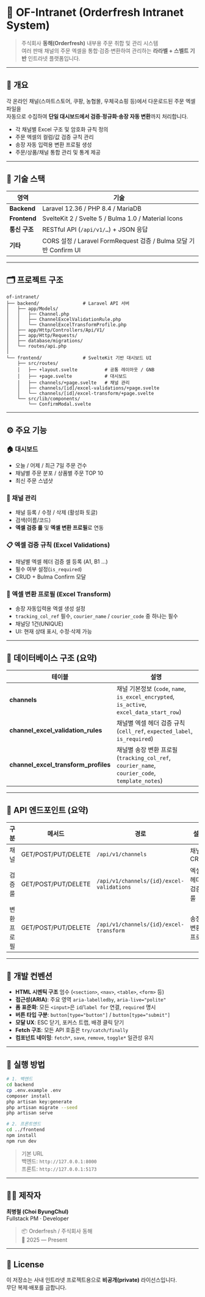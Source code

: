 # 🧾 OF-Intranet (Orderfresh Intranet System)

> 주식회사 **동해(Orderfresh)** 내부용 주문 취합 및 관리 시스템  
> 여러 판매 채널의 주문 엑셀을 통합·검증·변환하여 관리하는 **라라벨 + 스벨트 기반** 인트라넷 플랫폼입니다.

---

## 🚀 개요

각 온라인 채널(스마트스토어, 쿠팡, 농협몰, 우체국쇼핑 등)에서 다운로드된 주문 엑셀 파일을  
자동으로 수집하여 **단일 대시보드에서 검증·정규화·송장 자동 변환**까지 처리합니다.  

- 각 채널별 Excel 구조 및 암호화 규칙 정의  
- 주문 엑셀의 컬럼/값 검증 규칙 관리  
- 송장 자동 입력용 변환 프로필 생성  
- 주문/상품/채널 통합 관리 및 통계 제공  

---

## 🧩 기술 스택

| 영역 | 기술 |
|------|------|
| **Backend** | Laravel 12.36 / PHP 8.4 / MariaDB |
| **Frontend** | SvelteKit 2 / Svelte 5 / Bulma 1.0 / Material Icons |
| **통신 구조** | RESTful API (`/api/v1/…`) + JSON 응답 |
| **기타** | CORS 설정 / Laravel FormRequest 검증 / Bulma 모달 기반 Confirm UI |

---

## 🗂️ 프로젝트 구조

```
of-intranet/
├── backend/                # Laravel API 서버
│   ├── app/Models/
│   │   ├── Channel.php
│   │   ├── ChannelExcelValidationRule.php
│   │   └── ChannelExcelTransformProfile.php
│   ├── app/Http/Controllers/Api/V1/
│   ├── app/Http/Requests/
│   ├── database/migrations/
│   └── routes/api.php
│
└── frontend/               # SvelteKit 기반 대시보드 UI
    ├── src/routes/
    │   ├── +layout.svelte          # 공통 레이아웃 / GNB
    │   ├── +page.svelte            # 대시보드
    │   ├── channels/+page.svelte   # 채널 관리
    │   ├── channels/[id]/excel-validations/+page.svelte
    │   └── channels/[id]/excel-transform/+page.svelte
    └── src/lib/components/
        └── ConfirmModal.svelte
```

---

## ⚙️ 주요 기능

### 🏠 대시보드
- 오늘 / 어제 / 최근 7일 주문 건수
- 채널별 주문 분포 / 상품별 주문 TOP 10
- 최신 주문 스냅샷

### 🧩 채널 관리
- 채널 등록 / 수정 / 삭제 (활성화 토글)
- 검색(이름/코드)
- **엑셀 검증 룰** 및 **엑셀 변환 프로필**로 연동

### 📋 엑셀 검증 규칙 (Excel Validations)
- 채널별 엑셀 헤더 검증 셀 등록 (A1, B1 …)
- 필수 여부 설정(`is_required`)
- CRUD + Bulma Confirm 모달

### 🔄 엑셀 변환 프로필 (Excel Transform)
- 송장 자동입력용 엑셀 생성 설정
- `tracking_col_ref` 필수, `courier_name` / `courier_code` 중 하나는 필수
- 채널당 1건(UNIQUE)
- UI: 현재 상태 표시, 수정·삭제 가능

---

## 🧱 데이터베이스 구조 (요약)

| 테이블 | 설명 |
|---------|------|
| **channels** | 채널 기본정보 (`code`, `name`, `is_excel_encrypted`, `is_active`, `excel_data_start_row`) |
| **channel_excel_validation_rules** | 채널별 엑셀 헤더 검증 규칙 (`cell_ref`, `expected_label`, `is_required`) |
| **channel_excel_transform_profiles** | 채널별 송장 변환 프로필 (`tracking_col_ref`, `courier_name`, `courier_code`, `template_notes`) |

---

## 🔌 API 엔드포인트 (요약)

| 구분 | 메서드 | 경로 | 설명 |
|------|---------|------|------|
| 채널 | GET/POST/PUT/DELETE | `/api/v1/channels` | 채널 CRUD |
| 검증 룰 | GET/POST/PUT/DELETE | `/api/v1/channels/{id}/excel-validations` | 엑셀 헤더 검증 룰 |
| 변환 프로필 | GET/POST/PUT/DELETE | `/api/v1/channels/{id}/excel-transform` | 송장 변환 프로필 |

---

## 🧠 개발 컨벤션

- **HTML 시멘틱 구조** 엄수 (`<section>`, `<nav>`, `<table>`, `<form>` 등)
- **접근성(ARIA)**: 주요 영역 `aria-labelledby`, `aria-live="polite"`
- **폼 표준화**: 모든 `<input>`은 `id`/`label for` 연결, `required` 명시
- **버튼 타입 구분**: `button[type="button"]` / `button[type="submit"]`
- **모달 UX**: ESC 닫기, 포커스 트랩, 배경 클릭 닫기
- **Fetch 구조**: 모든 API 호출은 `try/catch/finally`
- **컴포넌트 네이밍**: `fetch*`, `save`, `remove`, `toggle*` 일관성 유지

---

## 🧭 실행 방법

```bash
# 1. 백엔드
cd backend
cp .env.example .env
composer install
php artisan key:generate
php artisan migrate --seed
php artisan serve

# 2. 프론트엔드
cd ../frontend
npm install
npm run dev
```

> 기본 URL  
> 백엔드: `http://127.0.0.1:8000`  
> 프론트: `http://127.0.0.1:5173`

---

## 🧑‍💻 제작자

**최병철 (Choi ByungChul)**  
Fullstack PM · Developer  
> 📦 Orderfresh / 주식회사 동해  
> 📅 2025 — Present

---

## 📜 License
이 저장소는 사내 인트라넷 프로젝트용으로 **비공개(private)** 라이선스입니다.  
무단 복제·배포를 금합니다.

